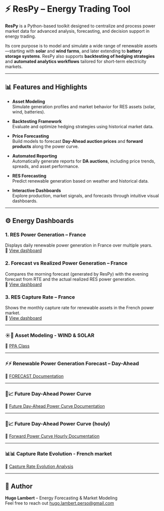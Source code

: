 # ⚡ ResPy – Energy Trading Tool

**ResPy** is a Python-based toolkit designed to centralize and process power market data for advanced analysis, forecasting, and decision support in energy trading.

Its core purpose is to model and simulate a wide range of renewable assets—starting with **solar** and **wind farms**, and later extending to **battery storage systems**. ResPy also supports **backtesting of hedging strategies** and **automated analytics workflows** tailored for short-term electricity markets.

---

## 📊 Features and Highlights

- **Asset Modeling**  
  Simulate generation profiles and market behavior for RES assets (solar, wind, batteries).

- **Backtesting Framework**  
  Evaluate and optimize hedging strategies using historical market data.

- **Price Forecasting**  
  Build models to forecast **Day-Ahead auction prices** and **forward products** along the power curve.

- **Automated Reporting**  
  Automatically generate reports for **DA auctions**, including price trends, spreads, and asset performance.

- **RES Forecasting**  
  Predict renewable generation based on weather and historical data.

- **Interactive Dashboards**  
  Explore production, market signals, and forecasts through intuitive visual dashboards.

---

## ⚙️ Energy Dashboards

### 1. RES Power Generation – France  
Displays daily renewable power generation in France over multiple years.  
🔗 [View dashboard](https://hugzgj.grafana.net/public-dashboards/9d1e12a092da4f4c8cc27b8392735743)

### 2. Forecast vs Realized Power Generation – France  
Compares the morning forecast (generated by ResPy) with the evening forecast from RTE and the actual realized RES power generation.  
🔗 [View dashboard](https://hugzgj.grafana.net/public-dashboards/62cfe7d7ef9540aba9d6998bb255de5a)

### 3. RES Capture Rate – France  
Shows the monthly capture rate for renewable assets in the French power market.  
🔗 [View dashboard](https://hugzgj.grafana.net/public-dashboards/3186096d600945fd842f67baa137a736)

---


### ☀️💨 Asset Modeling - WIND & SOLAR  

🔗 [PPA Class](./Asset_Modeling/Energy_Modeling/PPA/README_PPAclass.md)

---

### ⚡⚡ Renewable Power Generation Forecast – Day-Ahead

🔗 [FORECAST Documentation](./Model/ResPowerGeneration/README.md)

---

### 🔌📈 Future Day-Ahead Power Curve

🔗 [Future Day-Ahead Power Curve Documentation](./Model/FowardPowerCurve/README_DailyPowerCurve.md)

---

### 🔌📈 Future Day-Ahead Power Curve (houly)

🔗 [Forward Power Curve Hourly Documentation](./Model/FowardPowerCurve/README_HourlyPowerCurve.md)

---

### 📊📊 Capture Rate Evolution - French market

🔗 [Capture Rate Evolution Analysis](./Analysis/README_CaptureRate.md)

---

## 👤 Author

**Hugo Lambert** – Energy Forecasting & Market Modeling  
Feel free to reach out hugo.lambert.perso@gmail.com

